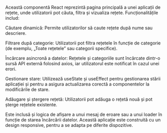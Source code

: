 Această componentă React reprezintă pagina principală a unei aplicații de rețete, unde utilizatorii pot căuta, filtra și vizualiza rețete. Funcționalitățile includ:

Căutare dinamică: Permite utilizatorilor să caute rețete după nume sau descriere.

Filtrare după categorie: Utilizatorii pot filtra rețetele în funcție de categorie (de exemplu, „Toate rețetele” sau categorii specifice).

Încărcare asincronă a datelor: Rețetele și categoriile sunt încărcate dintr-o sursă API externă folosind axios, iar utilizatorul este notificat în cazul unei erori.

Gestionare stare: Utilizează useState și useEffect pentru gestionarea stării aplicației și pentru a asigura actualizarea corectă a componentelor la modificările de stare.

Adăugare și ștergere rețetă: Utilizatorii pot adăuga o rețetă nouă și pot șterge rețetele existente.

Este inclusă și logica de afișare a unui mesaj de eroare sau a unui loader în funcție de starea încărcării datelor. Această aplicație este construită cu un design responsive, pentru a se adapta pe diferite dispozitive.


